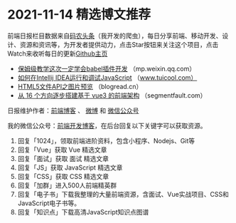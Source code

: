 # 2021-11-14 精选博文推荐

前端日报栏目数据来自[码农头条](https://toutiao.qdkfweb.cn/)（我开发的爬虫），每日分享前端、移动开发、设计、资源和资讯等，为开发者提供动力，点击Star按钮来关注这个项目，点击Watch来收听每日的更新[Github主页](https://github.com/kujian/frontendDaily)
* [保姆级教学这次一定学会babel插件开发](https://mp.weixin.qq.com/s?__biz=MzUzNjk5MTE1OQ==&mid=2247512020&idx=1&sn=5811d70cad5adec9d702f8a6493335c0) （mp.weixin.qq.com）
* [如何在Intellij IDEA运行和调试JavaScript](http://www.tuicool.com/articles/hit/FZJbqqr) （www.tuicool.com）
* [HTML5文件API之图片预览](https://blogread.cn/it/article/2010?f=hot1) （blogread.cn）
* [从 16 个方向逐步搭建基于 vue3 的前端架构](https://segmentfault.com/a/1190000040943154) （segmentfault.com）

日报维护作者：[前端博客](https://qdkfweb.cn/) 、 [微博](http://weibo.com/kujian) 和 [微信公众号](https://open.weixin.qq.com/qr/code?username=caibaojian_com)

我的微信公众号：[前端开发博客](https://open.weixin.qq.com/qr/code?username=caibaojian_com)，在后台回复以下关键字可以获取资源。

1. 回复「1024」，领取前端进阶资料，包含小程序、Nodejs、Git等
2. 回复「Vue」获取 Vue 精选文章
3. 回复「面试」获取 面试 精选文章
4. 回复「JS」获取 JavaScript 精选文章
5. 回复「CSS」获取 CSS 精选文章
6. 回复「加群」进入500人前端精英群
7. 回复「电子书」下载我整理的大量前端资源，含面试、Vue实战项目、CSS和JavaScript电子书等。
8. 回复「知识点」下载高清JavaScript知识点图谱